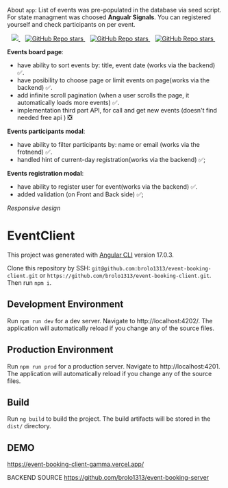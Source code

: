 About `app`:
List of events was pre-populated in the database via seed script.
For state managment was choosed **Angualr Signals**. 
You can registered yourself and check participants on per event.

<p align='center'>
 <a href="https://github.com/sponsors/alexandresanlim">
    <img src="https://img.shields.io/badge/Angular-DD0031?style=for-the-badge&logo=angular&logoColor=white" />
  </a>&nbsp;&nbsp;
  <a href="#">
  <img alt="GitHub Repo stars" src="https://img.shields.io/badge/HTML5-E34F26?style=for-the-badge&logo=html5&logoColor=white">
</a>&nbsp;&nbsp;
  <a href="#">
  <img alt="GitHub Repo stars" src="https://img.shields.io/badge/TypeScript-007ACC?style=for-the-badge&logo=typescript&logoColor=white">
</a>&nbsp;&nbsp;
  <a href="#">
  <img alt="GitHub Repo stars" src="https://img.shields.io/badge/Bootstrap-563D7C?style=for-the-badge&logo=bootstrap&logoColor=white">
</a>&nbsp;&nbsp;


</p>


**Events board page**: 
- have ability to sort events by: title, event date (works via the backend) :white_check_mark:.
- have posibility to choose page or limit events on page(works via the backend) :white_check_mark:.
- add infinite scroll pagination (when a user scrolls the page, it
automatically loads more events) :white_check_mark:.
- implementation third part API, for call and get new events (doesn't find needed free api ) :negative_squared_cross_mark:

**Events participants modal**: 
- have ability to filter participants by: name or email (works via the frotnend) :white_check_mark:.
- handled hint of current-day registration(works via the backend) :white_check_mark:;

**Events registration modal**: 
- have ability to register user for event(works via the backend) :white_check_mark:.
- added validation (on Front and Back side) :white_check_mark:;

*Responsive design*



# EventClient

This project was generated with [Angular CLI](https://github.com/angular/angular-cli) version 17.0.3.

Clone this repository by SSH: `git@github.com:brolo1313/event-booking-client.git` or `https://github.com/brolo1313/event-booking-client.git`.
Then run `npm i`.

## Development Environment
Run `npm run dev` for a dev server. Navigate to http://localhost:4202/. The application will automatically reload if you change any of the source files.

## Production Environment
Run `npm run prod` for a production server. Navigate to http://localhost:4201. The application will automatically reload if you change any of the source files.

## Build

Run `ng build` to build the project. The build artifacts will be stored in the `dist/` directory.

## DEMO

https://event-booking-client-gamma.vercel.app/

BACKEND SOURCE
https://github.com/brolo1313/event-booking-server
